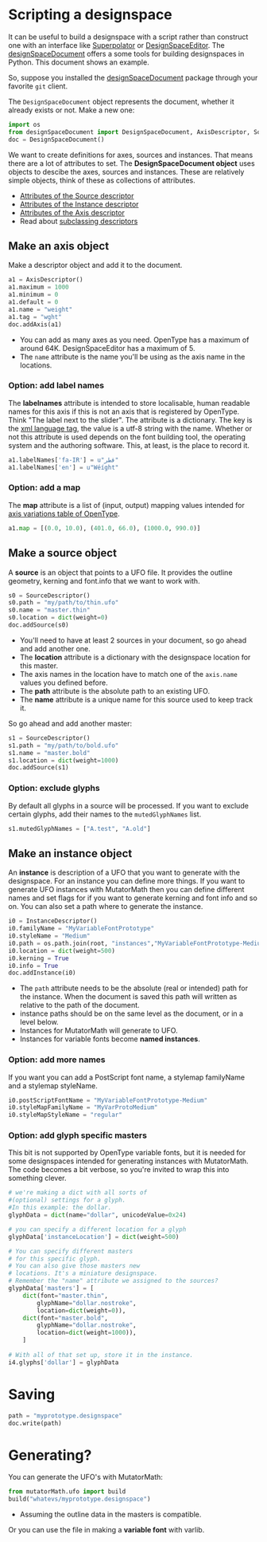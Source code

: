 # Scripting a designspace

It can be useful to build a designspace with a script rather than construct one with an interface like [Superpolator](http://superpolator.com) or [DesignSpaceEditor](https://github.com/LettError/designSpaceRoboFontExtension). The [designSpaceDocument](https://github.com/LettError/designSpaceDocument) offers a some tools for building designspaces in Python. This document shows an example.

So, suppose you installed the [designSpaceDocument](https://github.com/LettError/designSpaceDocument) package through your favorite `git` client.

The `DesignSpaceDocument` object represents the document, whether it already exists or not. Make a new one:

```python
import os
from designSpaceDocument import DesignSpaceDocument, AxisDescriptor, SourceDescriptor, InstanceDescriptor
doc = DesignSpaceDocument()
```

We want to create definitions for axes, sources and instances. That means there are a lot of attributes to set. The **DesignSpaceDocument object** uses objects to descibe the axes, sources and instances. These are relatively simple objects, think of these as collections of attributes.

* [Attributes of the Source descriptor](https://github.com/LettError/designSpaceDocument#source-descriptor-object-attributes)
* [Attributes of the Instance descriptor](https://github.com/LettError/designSpaceDocument#instance-descriptor-object)
* [Attributes of the Axis descriptor](https://github.com/LettError/designSpaceDocument#axis-descriptor-object)
* Read about [subclassing descriptors](https://github.com/LettError/designSpaceDocument#subclassing-descriptors)

## Make an axis object

Make a descriptor object and add it to the document.

```python
a1 = AxisDescriptor()
a1.maximum = 1000
a1.minimum = 0
a1.default = 0
a1.name = "weight"
a1.tag = "wght"
doc.addAxis(a1)
```
* You can add as many axes as you need. OpenType has a maximum of around 64K. DesignSpaceEditor has a maximum of 5.
* The `name` attribute is the name you'll be using as the axis name in the locations.

### Option: add label names

The **labelnames** attribute is intended to store localisable, human readable names for this axis if this is not an axis that is registered by OpenType. Think "The label next to the slider". The attribute is a dictionary. The key is the [xml language tag](https://www.w3.org/International/articles/language-tags/), the value is a utf-8 string with the name. Whether or not this attribute is used depends on the font building tool, the operating system and the authoring software. This, at least, is the place to record it.

```python
a1.labelNames['fa-IR'] = u"قطر"
a1.labelNames['en'] = u"Wéíght"
```

### Option: add a map

The **map** attribute is a list of (input, output) mapping values intended for [axis variations table of OpenType](https://www.microsoft.com/typography/otspec/avar.htm).

```python
a1.map = [(0.0, 10.0), (401.0, 66.0), (1000.0, 990.0)]
```


## Make a source object

A **source** is an object that points to a UFO file. It provides the outline geometry, kerning and font.info that we want to work with.

```python
s0 = SourceDescriptor()
s0.path = "my/path/to/thin.ufo"
s0.name = "master.thin"
s0.location = dict(weight=0)
doc.addSource(s0)
```

* You'll need to have at least 2 sources in your document, so go ahead and add another one. 
* The **location** attribute is a dictionary with the designspace location for this master. 
* The axis names in the location have to match one of the `axis.name` values you defined before.
* The **path** attribute is the absolute path to an existing UFO.
* The **name** attribute is a unique name for this source used to keep track it.

So go ahead and add another master:

```python
s1 = SourceDescriptor()
s1.path = "my/path/to/bold.ufo"
s1.name = "master.bold"
s1.location = dict(weight=1000)
doc.addSource(s1)
```
### Option: exclude glyphs

By default all glyphs in a source will be processed. If you want to exclude certain glyphs, add their names to the `mutedGlyphNames` list.

```python
s1.mutedGlyphNames = ["A.test", "A.old"]
```

## Make an instance object

An **instance** is description of a UFO that you want to generate with the designspace. For an instance you can define more things. If you want to generate UFO instances with MutatorMath then you can define different names and set flags for if you want to generate kerning and font info and so on. You can also set a path where to generate the instance.

```python
i0 = InstanceDescriptor()
i0.familyName = "MyVariableFontPrototype"
i0.styleName = "Medium"
i0.path = os.path.join(root, "instances","MyVariableFontPrototype-Medium.ufo")
i0.location = dict(weight=500)
i0.kerning = True
i0.info = True
doc.addInstance(i0)
```
* The `path` attribute needs to be the absolute (real or intended) path for the instance. When the document is saved this path will written as relative to the path of the document.
* instance paths should be on the same level as the document, or in a level below.
* Instances for MutatorMath will generate to UFO.
* Instances for variable fonts become **named instances**.

### Option: add more names

If you want you can add a PostScript font name, a stylemap familyName and a stylemap styleName.

```python
i0.postScriptFontName = "MyVariableFontPrototype-Medium"
i0.styleMapFamilyName = "MyVarProtoMedium"
i0.styleMapStyleName = "regular"
```

### Option: add glyph specific masters
This bit is not supported by OpenType variable fonts, but it is needed for some designspaces intended for generating instances with MutatorMath. The code becomes a bit verbose, so you're invited to wrap this into something clever.

```python
# we're making a dict with all sorts of
#(optional) settings for a glyph.
#In this example: the dollar.
glyphData = dict(name="dollar", unicodeValue=0x24)

# you can specify a different location for a glyph
glyphData['instanceLocation'] = dict(weight=500)

# You can specify different masters
# for this specific glyph. 
# You can also give those masters new
# locations. It's a miniature designspace.
# Remember the "name" attribute we assigned to the sources?
glyphData['masters'] = [
	dict(font="master.thin",
		glyphName="dollar.nostroke",
		location=dict(weight=0)),
	dict(font="master.bold",
		glyphName="dollar.nostroke",
		location=dict(weight=1000)),
	]
	
# With all of that set up, store it in the instance.
i4.glyphs['dollar'] = glyphData
```

# Saving

```python
path = "myprototype.designspace"
doc.write(path)
```

# Generating?

You can generate the UFO's with MutatorMath:

```python
from mutatorMath.ufo import build
build("whatevs/myprototype.designspace")
```
* Assuming the outline data in the masters is compatible. 

Or you can use the file in making a **variable font** with varlib.

